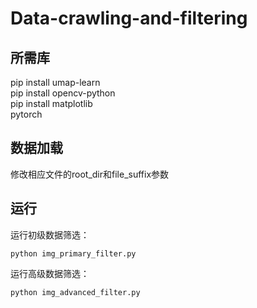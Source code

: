 # Data-crawling-and-filtering
## 所需库
pip install umap-learn   
pip install opencv-python   
pip install matplotlib  
pytorch   


  
## 数据加载
修改相应文件的root_dir和file_suffix参数


## 运行   
运行初级数据筛选：
```
python img_primary_filter.py
```   
   
运行高级数据筛选：
```
python img_advanced_filter.py
```   
